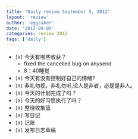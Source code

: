 ```yaml
---
title: "Daily review September 5, 2012" 
layout: 'review'
author: 'eggcaker'
date: '2012-09-05'
categories: review 2012
tags: ['daily']
---
```



  * `[X]` 今天有哪些收获？ 
    * fixed the cancelled bug on anysend 
    * 8：40睡觉 
  * `[X]` 今天有没有控制好自己的情绪? 
  * `[X]` 非礼勿视，非礼勿听,论人是非者，必是是非人。 
  * `[X]` 今天的计划完成了吗？ 
  * `[X]` 今天的好习惯执行了吗？ 
  * `[X]` 整理收集篮 
  * `[X]` 写日记 
  * `[X]` 记账 
  * `[X]` 发布日志草稿 

